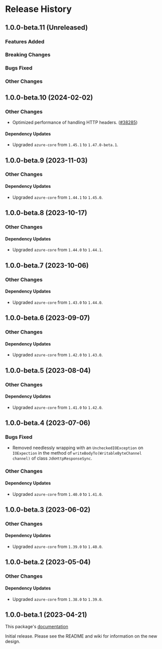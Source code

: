 # Release History

## 1.0.0-beta.11 (Unreleased)

### Features Added

### Breaking Changes

### Bugs Fixed

### Other Changes

## 1.0.0-beta.10 (2024-02-02)

### Other Changes

- Optimized performance of handling HTTP headers. ([#38285](https://github.com/Azure/azure-sdk-for-java/pull/38285))

#### Dependency Updates

- Upgraded `azure-core` from `1.45.1` to `1.47.0-beta.1`.

## 1.0.0-beta.9 (2023-11-03)

### Other Changes

#### Dependency Updates

- Upgraded `azure-core` from `1.44.1` to `1.45.0`.

## 1.0.0-beta.8 (2023-10-17)

### Other Changes

#### Dependency Updates

- Upgraded `azure-core` from `1.44.0` to `1.44.1`.

## 1.0.0-beta.7 (2023-10-06)

### Other Changes

#### Dependency Updates

- Upgraded `azure-core` from `1.43.0` to `1.44.0`.

## 1.0.0-beta.6 (2023-09-07)

### Other Changes

#### Dependency Updates

- Upgraded `azure-core` from `1.42.0` to `1.43.0`.

## 1.0.0-beta.5 (2023-08-04)

### Other Changes

#### Dependency Updates

- Upgraded `azure-core` from `1.41.0` to `1.42.0`.

## 1.0.0-beta.4 (2023-07-06)

### Bugs Fixed

- Removed needlessly wrapping with an `UncheckedIOException` on `IOExpection` in the method of 
  `writeBodyTo(WritableByteChannel channel)` of class `JdkHttpResponseSync`.

### Other Changes

#### Dependency Updates

- Upgraded `azure-core` from `1.40.0` to `1.41.0`.

## 1.0.0-beta.3 (2023-06-02)

### Other Changes

#### Dependency Updates

- Upgraded `azure-core` from `1.39.0` to `1.40.0`.

## 1.0.0-beta.2 (2023-05-04)

### Other Changes

#### Dependency Updates

- Upgraded `azure-core` from `1.38.0` to `1.39.0`.

## 1.0.0-beta.1 (2023-04-21)
This package's
[documentation](https://github.com/Azure/azure-sdk-for-java/blob/main/sdk/core/azure-core-http-jdk-httpclient/README.md)

Initial release. Please see the README and wiki for information on the new design.


